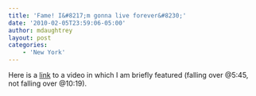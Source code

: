 ```yaml
---
title: 'Fame! I&#8217;m gonna live forever&#8230;'
date: '2010-02-05T23:59:06-05:00'
author: mdaughtrey
layout: post
categories:
    - 'New York'
---
```


Here is a [link](http://www.youtube.com/watch?v=Gi4ClspNrNs) to a video in which I am briefly featured (falling over @5:45, not falling over @10:19).
